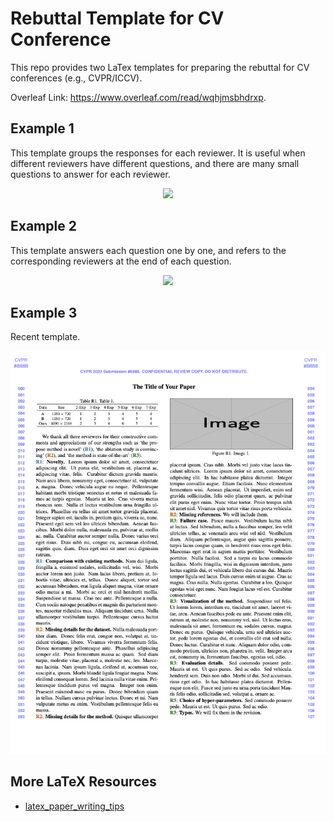 # Rebuttal Template for CV Conference

This repo provides two LaTex templates for preparing the rebuttal for CV conferences (e.g., CVPR/ICCV).

Overleaf Link: https://www.overleaf.com/read/wqhjmsbhdrxp.

## Example 1
This template groups the responses for each reviewer. It is useful when different reviewers have different questions, and there are many small questions to answer for each reviewer.

<p align="center">
    <img src='samples/egrebuttal.jpg' width="800">
</p>

## Example 2
This template answers each question one by one, and refers to the corresponding reviewers at the end of each question.

<p align="center">
    <img src='samples/egrebuttal2.jpg' width="800">
</p>

## Example 3
Recent template.

<p align="center">
    <img src='samples/egrebuttal3.jpg' width="800">
</p>

## More LaTeX Resources
- [latex_paper_writing_tips](https://github.com/guanyingc/latex_paper_writing_tips)
